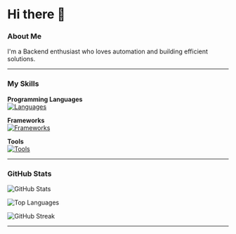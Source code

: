 # Hi there 👋

### About Me
I'm a Backend enthusiast who loves automation and building efficient solutions.  

---

### My Skills

**Programming Languages**  
[![Languages](https://skillicons.dev/icons?i=python,cpp,javascript,mysql&perline=4)](https://skillicons.dev)

**Frameworks**  
[![Frameworks](https://skillicons.dev/icons?i=react,flutter&perline=2)](https://skillicons.dev)

**Tools**  
[![Tools](https://skillicons.dev/icons?i=vscode,postgresql,github,aws,notion,gcp&perline=3)](https://skillicons.dev)

---

### GitHub Stats
![GitHub Stats](https://github-readme-stats.vercel.app/api?username=renqwee&show_icons=true&hide=stars&theme=radical)

![Top Languages](https://github-readme-stats.vercel.app/api/top-langs/?username=renqwee&layout=compact&theme=radical&langs_count=10)

![GitHub Streak](https://github-readme-streak-stats.herokuapp.com/?user=renqwee&theme=radical)

---


